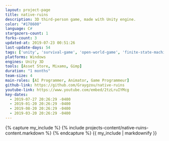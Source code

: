 ```yaml
---
layout: project-page
title: native-ruins
description: 3D third-person game, made with Unity engine.
color: "#178600"
language: C#
stargazers-count: 1
forks-count: 3
updated-at: 2019-07-23 00:51:26
last-update-days: 54
tags: ['unity', 'survival-game', 'open-world-game', 'finite-state-machine', 'steering-behaviors', 'third-person-game', 'game-development']
platforms: Windows
engines: Unity 3D
tools: [Asset Store, Mixamo, Gimp]
duration: "1 months"
team-size: 4
main-roles: [AI Programmer, Animator, Game Programmeur]
github-link: https://github.com/Graygzou/native-ruins
youtube-link: https://www.youtube.com/embed/2tzLruIYMcg
key-dates:
  - 2019-07-27 20:26:29 -0400
  - 2019-01-20 20:26:29 -0400
  - 2019-08-20 20:26:29 -0400
  - 2019-03-20 20:26:29 -0400
---
```

<!---
Gregoire Boiron <gregoire.boiron@gmail.com>
Copyright (c) 2018-2019 Gregoire Boiron  All Rights Reserved.
--->

{% capture my_include %}
{% include projects-content/native-ruins-content.markdown %}
{% endcapture %}
{{ my_include | markdownify }}

